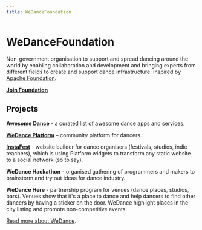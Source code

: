 ```yaml
---
title: WeDanceFoundation
---
```


# WeDanceFoundation

Non-government organisation to support and spread dancing around the world by enabling collaboration and development and bringing experts from different fields to create and support dance infrastructure. Inspired by [Apache Foundation](https://youtu.be/JUt2nb0mgwg).

[**Join Foundation**](https://github.com/we-dance/foundation)

## Projects

**[Awesome Dance](https://github.com/we-dance/awesome-dance)** - a curated list of awesome dance apps and services.

**[WeDance Platform](https://wedance.vip/)** – community platform for dancers.

**[InstaFest](https://razbakov.com/projects/instafest/)** - website builder for dance organisers (festivals, studios, indie teachers), which is using Platform widgets to transform any static website to a social network (so to say).

**WeDance Hackathon** - organised gathering of programmers and makers to brainstorm and try out ideas for dance industry.

**WeDance Here** - partnership program for venues (dance places, studios, bars). Venues show that it's a place to dance and help dancers to find other dancers by having a sticker on the door. WeDance highlight places in the city listing and promote non-competitive events.

[Read more about WeDance](/about).

